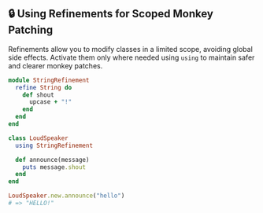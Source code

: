 ## 🔒 Using Refinements for Scoped Monkey Patching

Refinements allow you to modify classes in a limited scope, avoiding global side effects. Activate them only where needed using `using` to maintain safer and clearer monkey patches.

```ruby
module StringRefinement
  refine String do
    def shout
      upcase + "!"
    end
  end
end

class LoudSpeaker
  using StringRefinement

  def announce(message)
    puts message.shout
  end
end

LoudSpeaker.new.announce("hello")
# => "HELLO!"
```